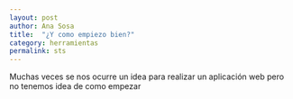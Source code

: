```yaml
---
layout: post
author: Ana Sosa
title:  "¿Y como empiezo bien?"
category: herramientas
permalink: sts
---
```


Muchas veces se nos ocurre un idea para realizar un aplicación web pero no tenemos idea de como empezar